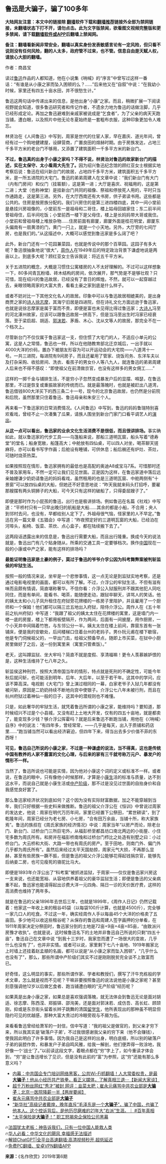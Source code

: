 <!-- 面包屑导航 --> <h2>鲁迅是大骗子，骗了100多年</h2> <p class="notice"><b>大陆网友注意：本文中的链接除 <a href="https://github.com/bannedbook/fanqiang" >翻墙</a>软件下载和<a href="https://github.com/killgcd/justmysocks/blob/master/README.md">翻墙推荐</a>链接外全部为禁网链接，未翻墙状态下打不开，请勿点击。此为文字版禁闻，欲看图文视频完整版和更多禁闻，请下载<a href="https://github.com/bannedbook/fanqiang">翻墙软件或APP</a>后翻墙上禁闻网。</p><p>备注：翻墙看新闻非常安全，翻墙以真实身份发表敏感言论有一定风险，但只看不说则没有任何风险，翻的人太多，政府管不过来，也不管。信息自由是天赋人权，请放心大胆的翻墙。</b></p>  <div class="entry"> <p></p> <p></p> <p>作者：商昌宝</p> <p>读过<a href="https://www.bannedbook.org/bnews/tag/%e9%b2%81%e8%bf%85/" class="st_tag internal_tag" rel="tag" title="标签 鲁迅 下的日志">鲁迅</a>作品的人都知道，他在小说集《呐喊》的“序言”中曾写过这样一番话：“有谁是从小康之家而坠入困顿的么？……”后来他又在“自叙”中说：“在我幼小时候，家里还有四五十亩水田，并不很愁生计。”</p> <p>鲁迅这两句话中传递出来的信息，是他出身“小康”之家。而且，稍微扩展一下阅读视野就会知道，很多鲁迅研究者和传记作者，不遗余力地为鲁迅的话做注脚，几乎已经形成定论。再加之鲁迅避难到亲戚家被说成是“乞食者”，为了父亲的病天天跑当铺，遭白眼，以及照片中他无论冬夏始终是一套粗布衣服，这种印象更加令人难忘。</p> <p>林贤治在《人间鲁迅》中写到，周家是世代的仕宦人家，早在嘉庆、道光年间，曾经有过一个购地健建屋，设肆营商，广置良田的煊赫时期。由于房族发达，占地三千多平方米的老台门不够用，又添置了建筑面积一千多平方米的新台门。</p> <p><strong>不过，鲁迅真的出身于小康之家吗？</strong><strong>不得不说，林贤治对鲁迅的故家新台门的描述，实在太保守、太小看周大先生了。</strong>因为绍兴鲁迅纪念馆的顾红亚女士根据实地考察后说：鲁迅在绍兴新台门的故居，占地四千多平方米，建筑面积五千多平方米，是一所五进院的大宅门。鲁迅的弟弟周建人在文章中说：“我们新台门有大门（内有门房间）和仪门（挂匾额），这是第一进；大厅是喜庆、祝福用的，这是第二进；大堂（也称神堂）是挂新台门共同的祖像、祭祖和停放死人用的，平时只当作通路走，这是第三进。另外，在大厅西南还有大书房，供子弟读书用。这些都是公共的。住房是按房族分配的。我们兴房住的是第三进四楼四底，其中一间小堂前是悬挂兴房祖像的，小堂前东一是祖母和二哥住，楼上姑母回娘家住；东二前半间曾祖母住，后半间吃饭；小堂前西一楼下是父母住，楼上是长妈妈带大哥或我住。小堂前和曾祖母楼上堆放杂物……住房前面有廊厦，廊厦外面是桂花明堂，廊厦东头偏南有一扇黄漆的门，黄门一闩上，就是一个小天地。另外，大厅旁的七间厅房，也是我们的。”从这描述中，大概可以感觉到鲁迅家是多么阔了吧？</p> <p>此外，新台门还有一个花园兼菜园，也就是传说中的那个百草园。这园子有多大呢？鲁迅很抽象地说“很大”，<a href="https://www.bannedbook.org/bnews/tag/%e5%91%a8%e4%bd%9c%e4%ba%ba/" class="st_tag internal_tag" rel="tag" title="标签 周作人 下的日志">周作人</a>在1949年后的特定政治背景下谦虚地说是两亩以上。到底多大呢？顾红亚女士告诉我说：将近五千平方米。</p> <p>关于五进院的概念，大概是习惯住公寓楼房的人不太好理解的。不过可以这样想象一下，80多间青瓦粉墙、砖木结构的房间，依次展开，那气势是不是够壮观？只可惜，现在绍兴的鲁迅故居，已经没有了昔日的辉煌。不然，就可以一起穿越过去，亲眼领略周家的大富大贵，看看土豪之家到底是什么样子。</p> <p>或者不妨对比一下其他文化名人的故居。印象中可以与鲁迅故居相媲美的，是出身商贾之家的<span class='wp_keywordlink'><a href="https://www.bannedbook.org/forum11/topic295.html" title="禁片：诗人的悲歌" target="_blank">诗人</a></span><a href="https://www.bannedbook.org/bnews/tag/%e5%be%90%e5%bf%97%e6%91%a9/" class="st_tag internal_tag" rel="tag" title="标签 徐志摩 下的日志">徐志摩</a>，其海宁旧居是四进院，但在诗礼文化方面远逊于鲁迅家，也就是说徐志摩家是属于富而不贵，即便是富也未见得比得过鲁迅家；<a href="https://www.bannedbook.org/bnews/tag/%e5%a4%a7%e8%af%97%e4%ba%ba/" class="st_tag internal_tag" rel="tag" title="标签 大诗人 下的日志">大诗人</a>冯至的河北涿州故家，应该可以跟鲁迅故居一拼高下，但是当冯至出生时冯家已经衰落。至于梁启超、胡适、<a href="https://www.bannedbook.org/bnews/tag/%e9%83%ad%e6%b2%ab%e8%8b%a5/" class="st_tag internal_tag" rel="tag" title="标签 郭沫若 下的日志">郭沫若</a>、茅盾、木心、沈从文等人的故居，那完全不在一个档次上。</p> <p>尽管新台门不仅仅属于鲁迅家这一支，但住惯了大宅门的人，不适应小单元的公寓，这是人之常情，鲁迅也一样，所以在他随教育部北迁京城后，一出手就以4000大洋的价码，置办下被朋友形容为可以开运动会的大宅院——八道湾十一号。一共三进院，每进院有9间房子，而且还雇用了管家、烧饭司务、东洋车夫以及打杂采购、收拾房间、洗衣、看孩子的男女仆人等八九人，就连鲁迅的弟弟周建人后来也不得不感叹：“即使祖父在前清做京官，也没有这样多的男女佣工……”</p> <p>这样的一掷千金与铺排生活，不是穷小子忽然变成暴发户后的显摆、嘚瑟，在鲁迅那里，不过是恢复或重振故家的传统而已。就是最落魄时，也就是被赶出八道湾，鲁迅借钱800大洋买下的西三条二十一号，现今的北京鲁迅故居，也仍然是分前院和后院，虽然那里只住着鲁迅、鲁迅母亲和朱安三个人。</p> <p></p> <p>再来看一下鲁迅家的日常消费情况。《人间鲁迅》中写到，鲁迅的妈妈鲁瑞特别喜欢看戏，曾经不止一次凑集了瓜果，请族人围坐到新台门家门口看平调艺人的<span class='wp_keywordlink_affiliate'><a href="https://zh-cn.shenyunperformingarts.org/" title="演出" target="_blank">演出</a></span>。</p> <p><strong>从这一点可以看出，鲁迅家的业余文化生活消费不是很低，而且很讲排场。</strong>事实确如此，就以鲁迅家的代步工具——乌篷船来说，那船三道明瓦窗，船头写着“德寿堂”的堂名；船身宽敞，船篷高大；中舱放有四仙桌，可以四人对坐，喝茶聊天搓麻将，亦可以看书写字作画；后舱设有睡铺，可供休息；船后艄还有炉灶、茶灶，可随时烧茶热菜。</p> <p>如果按照现在情形，鲁迅家拥有的最低也是高配的奥迪A8或宝马7系。可惜那时还不普及家用车，不然一定可让我们见见世面。正是因为这样，在鲁迅家道中落后远亲妯娌谦少奶奶请鲁迅的妈妈看戏，虽然租用的也是三道明瓦窗、中舱两侧有“十景窗”可以放四仙桌的大船，但她还不好意思地说：“昨天我就来码头打招呼，要雇那艘摆有两头铜狮子的大船，可今天只有这样的破船了，只得委屈嫂子了。”</p>  <p>即便是那时作为小屁孩的鲁迅，出行也是极讲排场。例如鲁迅在名篇《社戏》中写道：“平桥村只有一只早出晚归的航船是大船……其余的都是小船，不合用；央人到邻村去问，也没有，早都给别人定下了。外祖母很气恼，怪家里的人不早定。”鲁迅在另一篇文章《五猖会》中写道：“昨夜预定好的三道明瓦窗的大船，已经泊在河埠头，船椅、饭菜、茶炊、点心盒子，都在陆续搬下去了。”</p> <p>这两段话透露出来的信息是，鲁迅出行需要大船，而且出行隆重。换成今天的说法就是，鲁迅出门有几个贴身随从，所乘的交通工具一定要够档次。换作<span class='wp_keywordlink_affiliate'><a href="https://www.bannedbook.org/" title="中国" target="_blank">中国</a></span>现在一般的小康或中产之家，能有这样的排场吗？</p> <p><strong>最能证明鲁迅家是土豪的例子，莫过于鲁迅的爷爷介孚公因为科考舞弊案被判斩监侯的牢狱生活。</strong></p> <p>按照一般的情况来说，坐牢是一个悲惨事情，这一点无论是到监狱实地考察，还是通过电影电视里的画面，都可以有所了解。不过，介浮公的牢狱生活，不但有滋有味而且颇有情调，简直堪称奢华。不信你看：介浮公入狱服刑并不跟其他犯人同吃同住，而是有单间，能看书、喝茶，能随便走动，跟狱卒聊天，讲骂人的笑话。他的姨太太和小儿子凤升租住在府狱旁花牌楼的一栋房子里陪护，并且雇用了一个厨师和一个保姆！他们都可以隔三岔五地出入府狱，陪侍介浮公。周作人在《五十年前之杭州府狱》中写道：“我跟了祖父的姨太太住在花牌楼的寓里，这是墙门内一楼一底的房屋，楼上下都用板壁隔开，作为两间，后面有一间披屋，用作厨房，一个小天井中间隔着竹笆，与东邻公分一半。姨太太住在楼上前间，靠窗东首有一张铺床，便是我的安歇处，后间楼梯口住着台州的老妈子。男仆阮元甫在楼下歇宿，他是专门伺候祖父的，一早出门去，给祖父预备早点，随即上市买菜，在狱中小厨房里做好了之后，送一份到寓里来（寓里只管煮饭）。”</p> <p>老天，这叫蹲监狱、坐大牢吗？简直不就是度假、享清福嘛！更令人羡慕嫉妒恨的是，这种生活维持了七八年之久。</p> <p>斩监侯这种刑罚，按照大清帝国当年的情形，特点就是死刑的不确定性，可能今年秋后就问斩，也可能活到明年、后年、大后年，以至于若干年。这其中的学问，应该不算高深。电视剧《大宅门》曾上演过相同的一幕，白家老爷子入狱几年都没有被问斩，原因是二奶奶持续不断地向宫中使银子。介浮公七八年未被行刑，而且在杭州府狱过着神仙一般的日子，这其中的潜规则也不难懂。</p> <p>只是，如此奢华的牢狱生活，就凭着鲁迅所谓的小康之家，能维持吗？要知道，那时候绍兴不过是个小县城，又没有赶上土地大开发，仅有的四五十亩地，就是都卖了，能变现多少钱？够介浮公挥霍吗？就是后来鲁迅不断跑当铺，用他在《〈呐喊〉自序》中的说法：“有四年多，曾经常常，——几乎是每天，出入于质铺和药店里……”跑当铺当然可以看出经济窘迫，但四年下来，得当出去多少价值不菲的东西呀！</p> <p><strong>可见，鲁迅自己所说的小康之家，不过是一种谦虚的说法，当不得真，这也是传统中国有教养的人家不露富的文化心理，与后来的家有三千就号称万元户、暴发户的情形不一样。</strong></p>  <p>当然了，鲁迅所说也可能是实情，因为他对小康这个词的定义或标准不一样。或者说，在鲁迅的眼中，只有像他小时候那样，才算是小<span class='wp_keywordlink'><a href="https://www.bannedbook.org/forum2/topic1148.html" title="纪实文学：康生评传" target="_blank">康生</a></span>活的标准与质量，达不到这水平，而说自己就是小康生活或<a href="https://www.bannedbook.org/bnews/tag/%e4%b8%ad%e4%ba%a7%e9%98%b6%e7%ba%a7/" class="st_tag internal_tag" rel="tag" title="标签 中产阶级 下的日志">中产阶级</a>，那不过是没见过世面的自抬身价和自我感觉良好罢了。</p> <p>那么鲁迅家经济状况到底如何？这个因为没有实际财富数据，加之不能穿越到当年，我们只好根据一些史料来做推断。鲁迅的祖父介浮公在《恒训》中曾说过周家的发达史，他说：周家在明代万历年间，家里已经置下公祭田，“累世耕读”，到了乾隆年间，周家已经分为老七房、小七房，“合有田万余亩，当铺十所，称大家族焉”。鲁迅的族叔在《周氏家族的经济情况》中说：周家当年“以房产而论，除老台门、新台门、过桥台门三所巨宅外，从福彭桥至都昌坊口南北两边的小街屋、小住宅多数为周氏所有。和房并在福彭桥南堍和过桥台门栉比之处造有别墅之曰：小过桥台门。大云桥和大街、大路一带也有周氏的房产。至于田地，则南门外、偏门外几乎都为周氏所有”。虽然后来经过太平天国劫掠，周家元气大损，不再那么显赫，甚至有些房族一蹶不振，但是鲁迅的祖父介浮公能够花得起钱捐京官，能够先后纳妾二房，也可见瘦死的骆驼比马大。</p> <p>即便是1893年介浮公出了“科考案”被抓进监狱，于周家——仅仅是鲁迅家兴房这一支来说，也还能宽裕、从容地供养着祖父的豪华监狱生活；即便是鲁迅的父亲病重不起，鲁迅家也能请得起出诊费大洋一元四角、隔日一诊的天价医疗费，这样的高消费也维持了两年多。</p> <p>就是在鲁迅的父亲1896年去世后三年，也就是1899年，《周作人日记》仍然记载着：他家这一年收上来的租谷45袋（以每袋100斤计算，也就是4500斤），完全够一家几口人的吃食。不过这一年，确实经周作人手以每亩45个大洋的价格卖了五亩田。多少地可以收这些租谷呢？从保存的鲁迅和周建人签字画押的分单看，在1911年周家决定分祭田时，鲁迅家分到的土地是72亩+9亩+4亩=85亩，“由致派兴房豫才收执”。也就是说，这时候鲁迅名下的土地并非鲁迅自己所说的只剩“四五十亩”，鲁迅自己在文章中说 “到我十三岁时，我家忽而遭了一场很大的变故，几乎什么也没有了”，也并非实情。或者可以说，家里剩下七八十亩地、1919年搬家北上时墙上还挂着赵孟頫的名画，都可以说是“从小康之家而坠入困顿”，“几乎什么也没有了”，那么，那些所谓中产阶级们其实不过是刚刚脱贫完全谈不上致富而已。</p> <p></p> <p>好奇怪，这么明显的事实，那些所谓作家、学者和教授们，撰写了汗牛充栋般的学术文章，怎么就是视而不见呢？干嘛非要按照鲁迅的说法说他是小康之家呢？甚至刻意强调他12岁以后做乞食者、跑当铺遭白眼的“无产阶级”经历呢？</p> <p>如果真是出身小康之家，如果总是喜欢强调落魄，就无法体会到鲁迅无论是面对胡适、徐志摩、陈西滢、郑振铎、邵洵美，还是面对郭沫若、成仿吾、高长虹、顾颉刚，抑或是东京街头留着长辫子跳舞的清国<a href="https://www.bannedbook.org/bnews/tag/%e7%95%99%e5%ad%a6%e7%94%9f/" class="st_tag internal_tag" rel="tag" title="标签 留学生 下的日志">留学生</a>，他所表现出的那种虽不明显但隐约可见的优越感，那种大富大贵过的冷眼旁观与不屑为伍。</p> <p>来看看鲁迅曾经给萧军的一封信，信中写道：“我的祖父是做官的，到父亲才穷下来，所以我其实是‘破落户子弟’，不过我很感谢我父亲的穷下来（他不会赚钱），使我因此明白了许多事情。因为我自己是这样的出身，明白底细，所以别的破落户子弟的装腔作势，和暴发户子弟自鸣风雅，给我一解剖，他们便弄得一败涂地，我好像一个‘战士’了。”以前读这段文字，着眼点都在“穷”字上了，如今重读才体会到，“穷”是让鲁迅增长了见识，但是没有此前的“富”为参照，这“穷”还能有那么多意义吗？</p>  <!--<div id="taboola-mid-1"></div>--><ul class='op-related-articles' title='相关阅读'> <li><a href='https://www.bannedbook.org/bnews/bannedvideo/20231208/1971500.html' target='_blank'>内幕：中共国企专门培训网络黑客，公共Wi-Fi抓翻墙！人大常委权贵，是最<b>大骗子</b>！他从小经历共产铁拳，看正义媒体，了解真相三退⋯【新闻大家谈】</a></li> <li><a href='https://www.bannedbook.org/bnews/bannedvideo/20230903/1928961.html' target='_blank'>超千万粉丝网红“秀才”被封 网评：韭菜太肥；崔永元痛骂中共农业部是<b>大骗子</b>；北京一医院降薪一半【两岸要闻】</a></li> <li><a href='https://www.bannedbook.org/bnews/baitai/20230903/1928921.html' target='_blank'>崔永元痛骂中共农业部是<b>大骗子</b></a></li> <li><a href='https://www.bannedbook.org/bnews/sohnews/20230830/1927083.html' target='_blank'>“新华社”高级记者戴煌，晚年直斥“毛泽东是一个<b>大骗子</b>”，骗了中国，也骗了他本人。这个控诉背后，是他历尽磨难的21年大“右派”生涯。｜ #百年真相</a></li> <li><a href='https://www.bannedbook.org/bnews/comments/20210422/1531065.html' target='_blank'>“太平保险是<b>大骗子</b>！” 职工怒揭央企保险公司黑幕</a></li> </ul> <p class="texttj"> 🔥<a href="https://www.bannedbook.org/bnews/ssgc/20230219/1850782.html" target="_blank">法国犹太老板：神告诉我们，只有一位中国人能救人类</a><br/> 🔥<a href="https://www.bannedbook.org/bnews/comments/20220220/1694796.html" target="_blank">华人必看：中华文化的飓风 幸福感无法描述</a><br/> 🔥<a href="https://github.com/bannedbook/fanqiang/wiki/V2ray%E6%9C%BA%E5%9C%BA" target="_blank">解锁ChatGPT|全平台高速翻墙:高清视频秒开,超低延迟</a><br/> 🔥<a href="https://github.com/bannedbook/fanqiang/wiki/%E7%A6%81%E9%97%BB%E7%BD%91%E5%AE%89%E5%8D%93%E7%BF%BB%E5%A2%99%E6%96%B0%E9%97%BBAPP" target="_blank">免费PC翻墙、安卓VPN翻墙APP</a><br/> </p><p><strong>来源：</strong>《名作欣赏》2019年第6期</p><a name='sharetosocial'></a> <div style="margin-bottom:5px;padding-bottom:5px;clear:both"> <div id="archive-pix-1" class="banner-ads"> <!-- AuctionX Display platform tag START --> <div id="27602x728x90x621x_ADSLOT1" clicktrack="%%CLICK_URL_ESC%%"></div>  <!-- AuctionX Display platform tag END --> </div> <div id="archive-pix-2" class="banner-ads"> <!-- AuctionX Display platform tag START --> <div id="27556x300x250x621x_ADSLOT1" clicktrack="%%CLICK_URL_ESC%%" style="margin:0 auto;text-align:center"></div>  <!-- AuctionX Display platform tag END --> </div> </div>  <div id="archive-pix-1" class="banner-ads"> <!-- AuctionX Display platform tag START --> <div id="27603x728x90x621x_ADSLOT1" clicktrack="%%CLICK_URL_ESC%%"></div>  <!-- AuctionX Display platform tag END --> </div> </div><!--END ENTRY--> 